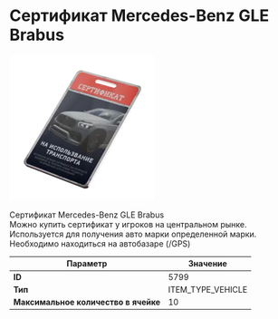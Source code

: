 # Сертификат Mercedes-Benz GLE Brabus

![Item Image](../img/5799.webp?raw=true)

Сертификат Mercedes-Benz GLE Brabus<br>Можно купить сертификат у игроков на центральном рынке.<br>Используется для получения авто марки определенной марки.<br>Необходимо находиться на автобазаре (/GPS)


| Параметр | Значение |
|----------|----------|
| **ID** | 5799 |
| **Тип** | ITEM_TYPE_VEHICLE |
| **Максимальное количество в ячейке** | 10 |

